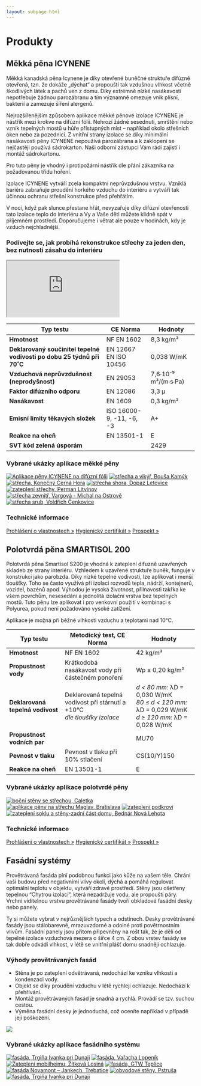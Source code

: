```yaml
---
layout: subpage.html
---
```


<!--<section class="no-border"><div>-->

# Produkty

<!--</div></section>-->

<!--<section class="bg-green white no-under no-border"><div>
<div class="grid"><a class="col center" href="#mekka-pena-icynene">
<img src="/assets/original/produkt-mekka1.png">
<p class="h4 flexy">Měkká pěna ICYNENE</p>
</a><a class="col center" href="#polotvrda-pena-smartisol-200">
<img src="/assets/original/1_Sprava_webu_10-2015-_uprava_fotografie__LIK_15023_Work_JZ.png">
<p class="h4 flexy">Polotvrdá pěna SMARTISOL 200</p>
</a><a class="col center" href="#fasadni-systemy">
<img src="/assets/original/fasadni-systemy.png">
<p class="h4 flexy">Fasádní systémy</p>
</a></div>
</div></section>-->

<!--<section><div>-->

## Měkká pěna ICYNENE

Měkká kanadská pěna Icynene je díky otevřené buněčné struktuře difúzně otevřená, tzn. že dokáže „dýchat“ a propouští tak vzdušnou vlhkost včetně škodlivých látek a pachů ven z domu. Díky extrémně nízké nasákavosti nepotřebuje žádnou parozábranu a tím významně omezuje vnik plísní, bakterií a zamezuje šíření alergenů.

Nejrozšířenějším způsobem aplikace měkké pěnové izolace ICYNENE je nástřik mezi krokve na difúzní fólii. Nehrozí žádné sesednutí, smrštění nebo vznik tepelných mostů u hůře přístupných míst – například okolo střešních oken nebo za pozednicí. Z vnitřní strany izolace se díky minimální nasákavosti pěny ICYNENE nepoužívá parozábrana a k zaklopení se nejčastěji používá sádrokarton. Naši odborní zástupci Vám rádi zajistí i montáž sádrokartonu.

Pro tuto pěny je vhodný i protipožární nástřik dle přání zákazníka na požadovanou třídu hoření.

Izolace ICYNENE vytváří zcela kompaktní neprůvzdušnou vrstvu. Vzniklá bariéra zabraňuje proudění horkého vzduchu do interiéru a vytváří tak účinnou ochranu střešní konstrukce před přehřátím.

V noci, když pak slunce přestane hřát, nevyzařuje díky difúzní otevřenosti tato izolace teplo do interiéru a Vy a Vaše děti můžete klidně spát v příjemném prostředí. Doporučujeme i větrat ale pouze v hodinách, kdy je vzduch nejchladnější.

### Podívejte se, jak probíhá rekonstrukce střechy za jeden den, bez nutnosti zásahu do interiéru

<p><iframe src="https://www.youtube.com/embed/daQyY_9relI?feature=oembed" allowfullscreen></iframe></p>

Typ testu                                                              | CE Norma                 | Hodnoty
---------------------------------------------------------------------- | ------------------------ | --------------------
**Hmotnost**                                                           | NF EN 1602               | 8,3 kg/m³
**Deklarovaný součinitel tepelné vodivosti po dobu 25 týdnů při 70˚C** | EN 12667<br>EN ISO 10456 | 0,038 W/mK
**Vzduchová neprůvzdušnost (neprodyšnost)**                            | EN 29053                 | 7,6∙10⁻⁹ m³/(m∙s∙Pa)
**Faktor difúzního odporu**                                            | EN 12086                 | 3,3 μ
**Nasákavost**                                                         | EN 1609                  | 0,3 kg/m²
**Emisní limity těkavých složek**                                      | ISO 16000-9, -11, -6, -3 | A+
**Reakce na oheň**                                                     | EN 13501-1               | E
**SVT kód zelená úsporám**                                             |                          | 2429

### Vybrané ukázky aplikace měkké pěny

<p class="center" gallery>

[![Aplikace pěny ICYNENE na difúzní fólii](/assets/original/IMG_1738-150x150.jpg)](/assets/original/IMG_1738-1024x768.jpg "Aplikace pěny ICYNENE na difúzní fólii")
[![střecha a vikýř, Bouša Kamýk](/assets/original/Bousa-Kamyk-3-150x150.jpg)](/assets/original/Bousa-Kamyk-3-1024x768.jpg "střecha a vikýř, Bouša Kamýk")
[![střecha, Konečný Černá Hora](/assets/original/Cerna-hora-150x150.jpg)](/assets/original/Cerna-hora-1024x768.jpg "střecha, Konečný Černá Hora")
[![střecha shora, Dopaz Letovice](/assets/original/IMG_0009-150x150.jpg)](/assets/original/IMG_0009-1024x768.jpg "střecha shora, Dopaz Letovice")
[![zateplení střechy, Perman Litvínov](/assets/original/IMG_0011-150x150.jpg)](/assets/original/IMG_0011-1024x768.jpg "zateplení střechy, Perman Litvínov")
[![střecha zevnitř, Vargová - Michal na Ostrově](/assets/original/Vargova-Michal-na-Ostrove-2-150x150.jpg)](/assets/original/Vargova-Michal-na-Ostrove-2-1024x768.jpg "střecha zevnitř, Vargová - Michal na Ostrově")
[![střecha srub, Voldřich Čenkovice](/assets/original/Voldrich-Cenkovice-2-150x150.jpg)](/assets/original/Voldrich-Cenkovice-2-1024x768.jpg "střecha srub, Voldřich Čenkovice")

</p>

<!--</div></section>-->

<!--<section class="white bg-blue"><div>-->

### Technické informace

<div class="grid">
  <a href="/assets/original/prohlaseni_mekka.pdf" class="col white no-under center">Prohlášení o vlastnostech »</a>
  <a href="/assets/original/Certifikat-do-20.11.2018.pdf" class="col white no-under center">Hygienický certifikát »</a>
  <a href="/assets/original/Izolace_bez_starosti.pdf" class="col white no-under center">Prospekt »</a>
</div>
<!--</div></section>-->



<!--<section><div>-->

## Polotvrdá pěna SMARTISOL 200

Polotvrdá pěna Smartisol S200 je vhodná k zateplení difuzně uzavřených skladeb ze strany interiéru. Vzhledem k uzavřené struktuře buněk, funguje v konstrukci jako parobzda. Díky nízké tepelné vodivosti, lze aplikovat i menší tloušťky. Toho se často využívá při izolaci rozvodů tepla, nádrží, kontejnerů, vozidel, bazénů apod. Výhodou je vysoká životnost, přilnavosti takřka ke všem povrchům, nesesedání a jednolitá izolační vrstva bez tepelných mostů. Tuto pěnu lze aplikovat i pro venkovní použití v kombinaci s Polyurea, pokud není požadováno vysoké zatížení.

Aplikace je možná při běžné vlhkosti vzduchu a teplotami nad 10°C.

Typ testu                        | Metodický test, CE Norma                                                    | Hodnoty
-------------------------------- | --------------------------------------------------------------------------- | --------------------------------------------
**Hmotnost**                     | NF EN 1602                                                                  | 42 kg/m³
**Propustnost vody**             | Krátkodobá nasákavost vody při částečném ponoření                           | Wp ≤ 0,20 kg/m²
**Deklarovaná tepelná vodivost** | Deklarovaná tepelná vodivost při stárnutí a +10°C<br>*dle tloušťky izolace* | *d < 80 mm:* λD = 0,030 W/mK<br>*80 ≤ d < 120 mm:* λD = 0,029 W/mK<br>*d ≥ 120 mm:* λD = 0,028 W/mK
**Propustnost vodních par**      |                                                                             | MU70
**Pevnost v tlaku**              | Pevnost v tlaku při 10% stlačení                                            | CS(10/Y)150
**Reakce na oheň**               | EN 13501-1                                                                  | E

### Vybrané ukázky aplikace polotvrdé pěny

<p class="center" gallery>

[![boční stěny se střechou, Caletka](/assets/original/1376576919-150x150.jpg)](/assets/original/1376576919-1024x768.jpg "boční stěny se střechou, Caletka")
[![aplikace pěny na střechu Maglav, Bratislava](/assets/original/3-150x150.jpg)](/assets/original/3.jpg "aplikace pěny na střechu Maglav, Bratislava")
[![zateplení podkroví](/assets/original/1376576849-150x150.jpg)](/assets/original/1376576849-1024x768.jpg "zateplení podkroví")
[![zateplení soklu a stěny-zadní část domu, Bednár Nová Lehota](/assets/original/1416471334-150x150.jpg)](/assets/original/1416471334.jpg "zateplení soklu a stěny-zadní část domu, Bednár Nová Lehota")

</p>

<!--</div></section>-->

<!--<section class="white bg-blue"><div>-->

### Technické informace

<div class="grid">
  <a href="/assets/original/prehlasenie.pdf" class="col white no-under center">Prohlášení o vlastnostech »</a>
  <a href="/assets/original/hygiena_tvrda.pdf" class="col white no-under center">Hygienický certifikát »</a>
  <a href="/assets/original/Polotvrda_pena_prospekt.pdf" class="col white no-under center">Prospekt »</a>
</div>
<!--</div></section>-->



<!--<section><div>-->

## Fasádní systémy

Provětrávaná fasáda plní podobnou funkci jako kůže na vašem těle. Chrání vaši budovu před negativními vlivy okolí, dýchá a pomáhá regulovat optimální teplotu v objektu, vytváří zdravé prostředí. Stěny jsou ošetřeny tepelnou “Chytrou izolací”, která nezadržuje vodu, ale propouští páry. Vrchní viditelnou vrstvu provětrávané fasády tvoří obkladové fasádní desky nebo panely.

Ty si můžete vybrat v nejrůznějších typech a odstínech. Desky provětrávané fasády jsou stálobarevné, mrazuvzdorné a odolné proti povětrnostním vlivům. Fasádní panely jsou přitom připevněny na rošt tak, že je dělí od tepelné izolace vzduchová mezera o šířce 4 cm. Z obou vrstev fasády se tak dobře odvádí vlhkost, v létě se vnitřní plášť domu snadněji ochlazuje.

### Výhody provětrávaných fasád

- Stěna je po zateplení odvětrávaná, nedochází ke vzniku vlhkosti a kondenzaci vody.
- Objekt se díky proudění vzduchu v létě rychleji ochlazuje. Nedochází k přehřívání.
- Montáž provětrávaných fasád je snadná a rychlá. Provádí se tzv. suchou cestou.
- Výměna fasádní desky je jednoduchá, což oceníte například v případě její poškození.

<p class="center">

![](/assets/original/vyhody-fasad.jpg)

</p>

### Vybrané ukázky aplikace fasádního systému

<p class="center" gallery>

[![fasáda, Trgiňa Ivanka pri Dunaji](/assets/original/IMG_3722-150x150.jpg)](/assets/original/IMG_3722-1024x768.jpg "fasáda, Trgiňa Ivanka pri Dunaji")
[![fasáda, Vařacha Lopeník](/assets/original/IMG_0052-150x150.jpg)](/assets/original/IMG_0052-1024x768.jpg "fasáda, Vařacha Lopeník")
[![Zateplení mobilheimu, Žítková Losiná](/assets/original/11-150x150.jpg)](/assets/original/11.jpg "Zateplení mobilheimu, Žítková Losiná")
[![fasáda, GTW Teplice](/assets/original/GTW-Teplice-1-150x150.jpg)](/assets/original/GTW-Teplice-1.jpg "fasáda, GTW Teplice")
[![fasáda Novamont – Jankech, Trebatice](/assets/original/IMG_0023-150x150.jpg)](/assets/original/IMG_0023-1024x768.jpg "fasáda Novamont – Jankech, Trebatice")
[![obvodové stěny, Pstruša](/assets/original/IMG_1095-150x150.jpg)](/assets/original/IMG_1095-1024x768.jpg "obvodové stěny, Pstruša")
[![fasáda, Trgiňa Ivanka pri Dunaji](/assets/original/IMG_4510-150x150.jpg)](/assets/original/IMG_4510-1024x768.jpg "fasáda, Trgiňa Ivanka pri Dunaji")

</p>

<!--</div></section>-->
